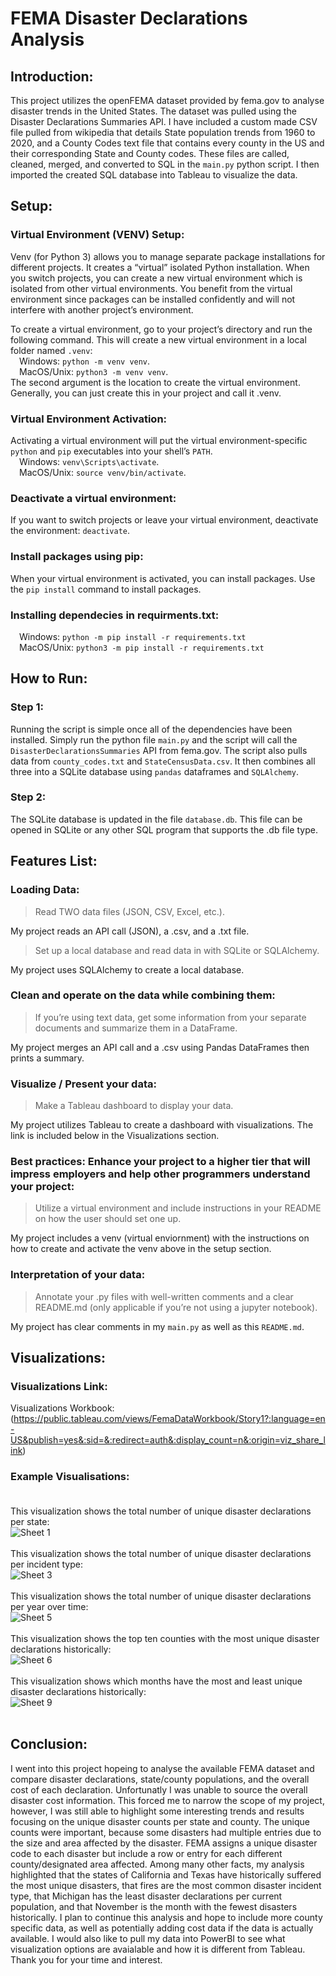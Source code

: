 # FEMA Disaster Declarations Analysis

## Introduction:
This project utilizes the openFEMA dataset provided by fema.gov to analyse disaster trends in the United States. The dataset was pulled using the Disaster Declarations Summaries API. I have included a custom made CSV file pulled from wikipedia that details State population trends from 1960 to 2020, and a County Codes text file that contains every county in the US and their corresponding State and County codes. These files are called, cleaned, merged, and converted to SQL in the `main.py` python script. I then imported the created SQL database into Tableau to visualize the data.

## Setup:
### Virtual Environment (VENV) Setup:
Venv (for Python 3) allows you to manage separate package installations for different projects. It creates a “virtual” isolated Python installation. When you switch projects, you can create a new virtual environment which is isolated from other virtual environments. You benefit from the virtual environment since packages can be installed confidently and will not interfere with another project’s environment.

To create a virtual environment, go to your project’s directory and run the following command. This will create a new virtual environment in a local folder named `.venv`:<br />
&emsp;Windows: `python -m venv venv`.<br />
&emsp;MacOS/Unix: `python3 -m venv venv`.<br />
The second argument is the location to create the virtual environment. Generally, you can just create this in your project and call it .venv.

### Virtual Environment Activation:
Activating a virtual environment will put the virtual environment-specific `python` and `pip` executables into your shell’s `PATH`.<br />
&emsp;Windows: `venv\Scripts\activate`.<br />
&emsp;MacOS/Unix: `source venv/bin/activate`.

### Deactivate a virtual environment:
If you want to switch projects or leave your virtual environment, deactivate the environment: `deactivate`.

### Install packages using pip:
When your virtual environment is activated, you can install packages. Use the `pip install` command to install packages.

### Installing dependecies in requirments.txt:<br />
&emsp;Windows: `python -m pip install -r requirements.txt`<br />
&emsp;MacOS/Unix: `python3 -m pip install -r requirements.txt`

## How to Run:
### Step 1:
Running the script is simple once all of the dependencies have been installed. Simply run the python file `main.py` and the script will call the `DisasterDeclarationsSummaries` API from fema.gov. The script also pulls data from `county_codes.txt` and `StateCensusData.csv`. It then combines all three into a SQLite database using `pandas` dataframes and `SQLAlchemy`.

### Step 2:
The SQLite database is updated in the file `database.db`. This file can be opened in SQLite or any other SQL program that supports the .db file type.

## Features List:

### Loading Data:
> Read TWO data files (JSON, CSV, Excel, etc.).

My project reads an API call (JSON), a .csv, and a .txt file.

> Set up a local database and read data in with SQLite or SQLAlchemy.

My project uses SQLAlchemy to create a local database.

### Clean and operate on the data while combining them:
> If you’re using text data, get some information from your separate documents and summarize them in a DataFrame.

My project merges an API call and a .csv using Pandas DataFrames then prints a summary.

### Visualize / Present your data:
> Make a Tableau dashboard to display your data.

My project utilizes Tableau to create a dashboard with visualizations. The link is included below in the Visualizations section.

### Best practices: Enhance your project to a higher tier that will impress employers and help other programmers understand your project: 
> Utilize a virtual environment and include instructions in your README on how the user should set one up.

My project includes a venv (virtual enviornment) with the instructions on how to create and activate the venv above in the setup section.

### Interpretation of your data:
> Annotate your .py files with well-written comments and a clear README.md (only applicable if you’re not using a jupyter notebook).

My project has clear comments in my `main.py` as well as this `README.md`.

## Visualizations:

### Visualizations Link:
Visualizations Workbook: (https://public.tableau.com/views/FemaDataWorkbook/Story1?:language=en-US&publish=yes&:sid=&:redirect=auth&:display_count=n&:origin=viz_share_link)

### Example Visualisations:<br /><br />
This visualization shows the total number of unique disaster declarations per state:<br />
![Sheet 1](Images/Sheet1.png)<br /><br />
This visualization shows the total number of unique disaster declarations per incident type:<br />
![Sheet 3](Images/Sheet3.png)<br /><br />
This visualization shows the total number of unique disaster declarations per year over time: <br />
![Sheet 5](Images/Sheet5.png)<br /><br />
This visualization shows the top ten counties with the most unique disaster declarations historically:<br />
![Sheet 6](Images/Sheet6.png)<br /><br />
This visualization shows which months have the most and least unique disaster declarations historically:<br />
![Sheet 9](Images/Sheet9.png)<br /><br />

## Conclusion:
I went into this project hopeing to analyse the available FEMA dataset and compare disaster declarations, state/county populations, and the overall cost of each declaration.  Unfortunatly I was unable to source the overall disaster cost information. This forced me to narrow the scope of my project, however, I was still able to highlight some interesting trends and results focusing on the unique disaster counts per state and county. The unique counts were important, because some disasters had multiple entries due to the size and area affected by the disaster. FEMA assigns a unique disaster code to each disaster but include a row or entry for each different county/designated area affected. Among many other facts, my analysis highlighted that the states of California and Texas have historically suffered the most unique disasters, that fires are the most common disaster incident type, that Michigan has the least disaster declarations per current population, and that November is the month with the fewest disasters historically. I plan to continue this analysis and hope to include more county specific data, as well as potentially adding cost data if the data is actually available. I would also like to pull my data into PowerBI to see what visualization options are avaialable and how it is different from Tableau. Thank you for your time and interest.

